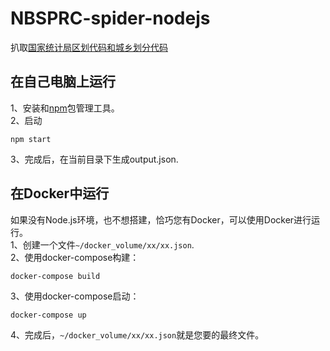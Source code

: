 # NBSPRC-spider-nodejs
扒取<a href="http://www.stats.gov.cn/tjsj/tjbz/tjyqhdmhcxhfdm/" target=_blank>国家统计局区划代码和城乡划分代码</a>

## 在自己电脑上运行
1、安装<a href="https://blog.fpliu.com/it/software/nodejs-interpreter" target=_blank></a>和<a href="https://blog.fpliu.com/it/software/npm" target="_blank">npm</a>包管理工具。
<br>
2、启动
```
npm start
```
3、完成后，在当前目录下生成output.json.

## 在Docker中运行
如果没有Node.js环境，也不想搭建，恰巧您有Docker，可以使用Docker进行运行。
<br>
1、创建一个文件<code>~/docker_volume/xx/xx.json</code>.
<br>
2、使用docker-compose构建：
```
docker-compose build
```
3、使用docker-compose启动：
```
docker-compose up
```
4、完成后，<code>~/docker_volume/xx/xx.json</code>就是您要的最终文件。

